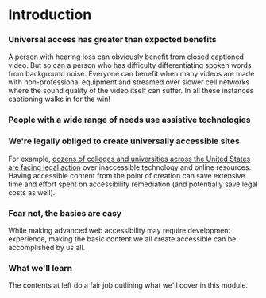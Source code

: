 # Introduction

### Universal access has greater than expected benefits

A person with hearing loss can obviously benefit from closed captioned video. But so can a person who has difficulty differentiating spoken words from background noise. Everyone can benefit when many videos are made with non-professional equipment and streamed over slower cell networks where the sound quality of the video itself can suffer. In all these instances captioning walks in for the win!

### **People with a wide range of needs use assistive technologies**



### **We're legally obliged to create universally accessible sites**

For example, [dozens of colleges and universities across the United States are facing legal action](https://www.d.umn.edu/~lcarlson/atteam/lawsuits.html) over inaccessible technology and online resources. Having accessible content from the point of creation can save extensive time and effort spent on accessibility remediation \(and potentially save legal costs as well\).

### **Fear not, the basics are easy**

While making advanced web accessibility may require development experience, making the basic content we all create accessible can be accomplished by us all.

### What we'll learn

The contents at left do a fair job outlining what we'll cover in this module.

